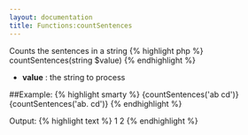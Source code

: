 ```yaml
---
layout: documentation
title: Functions:countSentences
---
```


Counts the sentences in a string
{% highlight php %}
countSentences(string $value)
{% endhighlight %}

* **value** : the string to process

##Example:
{% highlight smarty %}
{countSentences('ab cd')}
{countSentences('ab. cd')}
{% endhighlight %}

Output:
{% highlight text %}
1
2
{% endhighlight %}